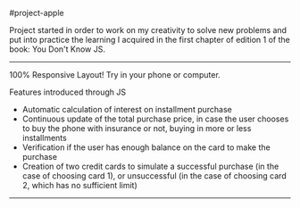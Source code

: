 #project-apple

Project started in order to work on my creativity to solve new problems and put into practice the learning I acquired in the first chapter of edition 1 of the book: You Don't Know JS.

--------------
100% Responsive Layout! Try in your phone or computer.

Features introduced through JS
- Automatic calculation of interest on installment purchase
- Continuous update of the total purchase price, in case the user chooses to buy the phone with insurance or not, buying in more or less installments
- Verification if the user has enough balance on the card to make the purchase
- Creation of two credit cards to simulate a successful purchase (in the case of choosing card 1), or unsuccessful (in the case of choosing card 2, which has no sufficient limit)

--------------
